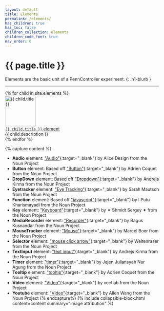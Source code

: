 ```yaml
---
layout: default
title: Elements
permalink: /elements/
has_children: true
has_toc: false
children_collection: elements
children_code_font: true
nav_order: 6
---
```


# {{ page.title }}

Elements are the basic unit of a PennController experiment.
{: .h1-blurb }

---

<div class="flex-row-wrap mb-8">
{% for child in site.elements %}
  <div class="centered-25 pb-4">
    <a href="{{ child.url | absolute_url }}" class="overlay-link" target="_blank">
    <div class="overlay">
      <img src="{{ site.baseurl }}/assets/elements/{{ child.thumbnail }}" alt="{{ child.title }}" width="100" height="100" class="image"><br>
      <div class="element-title"><code>{{ child.title }}</code> element</div>
    </div></a>
    <div class="element-description">{{ child.description }}</div>
  </div>
{% endfor %}
</div>

{% capture content %}
+ **Audio** element:
["Audio"](https://thenounproject.com/rose-alice-design/collection/speaker/?i=3408350){:target="_blank"}
by Alice Design from the Noun Project
+ **Button** element: Based off
["Button"](https://thenounproject.com/search/?q=button&i=2211253){:target="_blank"}
by Adrien Coquet from the Noun Project
+ **DropDown** element: Based off
["Dropdown"](https://thenounproject.com/andrejs/collection/user-interface-thin/?i=1678861){:target="_blank"}
by Andrejs Kirma from the Noun Project
+ **Eyetracker** element:
["Eye Tracking"](https://thenounproject.com/term/eye-tracking/2610605/){:target="_blank"}
by Sarah Mautsch from the Noun Project
+ **Function** element:
Based off ["javascript"](https://thenounproject.com/search/?q=javascript&i=1637023){:target="_blank"}
by I Putu Kharismayadi from the Noun Project
+ **Key** element:
["Keyboard"](https://thenounproject.com/term/keyboard/689836/){:target="_blank"}
by ✦ Shmidt Sergey ✦ from the Noun Project
+ **MediaRecorder** element:
["Recorder"](https://thenounproject.com/term/recorder/2416739/){:target="_blank"}
by Bagus Kusnandar from the Noun Project
+ **MouseTracker** element:
["Mouse"](https://thenounproject.com/boerma/collection/computer/?i=3573979){:target="_blank"}
by Marcel Boer from the Noun Project
+ **Selector** element:
["mouse click arrow"](https://thenounproject.com/weltenraser/collection/computing/?i=1676719){:target="_blank"}
by Weltenraser from the Noun Project
+ **TextInput** element:
["text input"](https://thenounproject.com/andrejs/collection/user-interface/?i=815651){:target="_blank"}
by Andrejs Kirma from the Noun Project
+ **Timer** element:
["timer"](https://thenounproject.com/juliansyah33/collection/baseball/?i=2735133){:target="_blank"}
by Jejen Juliansyah Nur Agung from the Noun Project
+ **Tooltip** element:
["tooltip"](https://thenounproject.com/search/?q=tooltip&i=3194820){:target="_blank"}
by Adrien Coquet from the Noun Project
+ **Video** element:
["Video"](https://thenounproject.com/vectlabmail/collection/media/?i=2375491){:target="_blank"}
by vectlab from the Noun Project
+ **Youtube** element:
["Video"](https://thenounproject.com/term/video/672008/){:target="_blank"}
by Allen Wang from the Noun Project
{% endcapture%}
{% include collapsible-block.html content=content summary="image attribution" %}
